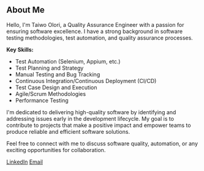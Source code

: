 ## About Me

Hello, I'm Taiwo Olori, a Quality Assurance Engineer with a passion for ensuring software excellence. I have a strong background in software testing methodologies, test automation, and quality assurance processes.

**Key Skills:**
- Test Automation (Selenium, Appium, etc.)
- Test Planning and Strategy
- Manual Testing and Bug Tracking
- Continuous Integration/Continuous Deployment (CI/CD)
- Test Case Design and Execution
- Agile/Scrum Methodologies
- Performance Testing

I'm dedicated to delivering high-quality software by identifying and addressing issues early in the development lifecycle. My goal is to contribute to projects that make a positive impact and empower teams to produce reliable and efficient software solutions.

Feel free to connect with me to discuss software quality, automation, or any exciting opportunities for collaboration.

[LinkedIn](https://www.linkedin.com/in/taiwo-olori-764189103/)
[Email](mailto:oloritaiwo@gmail.com)
